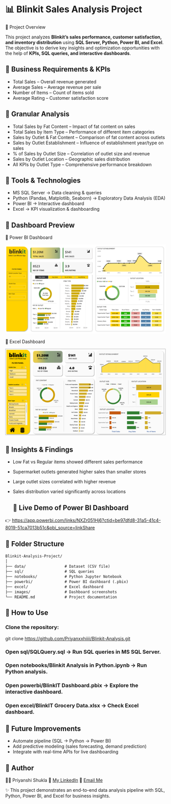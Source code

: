 # 📊 Blinkit Sales Analysis Project
🔹 Project Overview

This project analyzes **Blinkit’s sales performance, customer satisfaction, and inventory distribution** using **SQL Server, Python, Power BI, and Excel**.
The objective is to derive key insights and optimization opportunities with the help of **KPIs, SQL queries, and interactive dashboards**.

## 🔹 Business Requirements & KPIs

- Total Sales – Overall revenue generated
- Average Sales – Average revenue per sale
- Number of Items – Count of items sold
- Average Rating – Customer satisfaction score

## 🔹 Granular Analysis
- Total Sales by Fat Content – Impact of fat content on sales
- Total Sales by Item Type – Performance of different item categories
- Sales by Outlet & Fat Content – Comparison of fat content across outlets
- Sales by Outlet Establishment – Influence of establishment year/type on sales
- % of Sales by Outlet Size – Correlation of outlet size and revenue
- Sales by Outlet Location – Geographic sales distribution
- All KPIs by Outlet Type – Comprehensive performance breakdown

## 🔹 Tools & Technologies
- MS SQL Server → Data cleaning & queries
- Python (Pandas, Matplotlib, Seaborn) → Exploratory Data Analysis (EDA)
- Power BI → Interactive dashboard
- Excel → KPI visualization & dashboarding

## 🔹 Dashboard Preview
📌 Power BI Dashboard
<p align="center"> <img src="powerbi/blinkit powerbi.png" width="700"/> </p>
📌 Excel Dashboard
<p align="center"> <img src="excel/blinkit excel.png" width="700"/> </p>

## 🔹 Insights & Findings

- Low Fat vs Regular items showed different sales performance
- Supermarket outlets generated higher sales than smaller stores
- Large outlet sizes correlated with higher revenue
- Sales distribution varied significantly across locations

  ## 🚀 Live Demo of Power BI Dashboard

👉 https://app.powerbi.com/links/NXZr051Hj6?ctid=be97dfd8-31a5-41c4-8019-51ca7013b51c&pbi_source=linkShare

## 🔹 Folder Structure
```
Blinkit-Analysis-Project/
│
├── data/                 # Dataset (CSV file)
├── sql/                  # SQL queries
├── notebooks/            # Python Jupyter Notebook
├── powerbi/              # Power BI dashboard (.pbix)
├── excel/                # Excel dashboard
├── images/               # Dashboard screenshots
└── README.md             # Project documentation
```

## 🔹 How to Use

### Clone the repository:
git clone https://github.com/Priyanxxhiiii/Blinkit-Analysis.git

### Open sql/SQLQuery.sql → Run SQL queries in MS SQL Server.

### Open notebooks/Blinkit Analysis in Python.ipynb → Run Python analysis.

### Open powerbi/BlinkIT Dashboard.pbix → Explore the interactive dashboard.

### Open excel/BlinkIT Grocery Data.xlsx → Check Excel dashboard.

## 🔹 Future Improvements

- Automate pipeline (SQL → Python → Power BI)
- Add predictive modeling (sales forecasting, demand prediction)
- Integrate with real-time APIs for live dashboarding

## 🔹 Author
👩‍💻 Priyanshi Shukla
🔗 [My LinkedIn](https://www.linkedin.com/in/priyanshi-shukla)
📧 [Email Me](mailto:priyanshishukla250604@gmail.com)

✨ This project demonstrates an end-to-end data analysis pipeline with SQL, Python, Power BI, and Excel for business insights.
